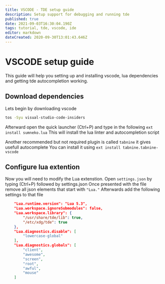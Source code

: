 ```yaml
---
title: VSCODE - TDE setup guide
description: Setup support for debugging and running tde
published: true
date: 2021-09-03T16:30:04.190Z
tags: tutorial, tde, vscode, ide
editor: markdown
dateCreated: 2020-09-30T13:01:43.646Z
---
```


# VSCODE setup guide
This guide will help you setting up and installing vscode, lua dependencies and getting tde autocompletion working.

## Download dependencies

Lets begin by downloading vscode

```bash
tos -Syu visual-studio-code-insiders
```

Afterward open the quick launcher (Ctrl+P) and type in the following `ext install sumneko.lua`
This will install the lua linter and autocompletion script

Another recommended but not required plugin is called `tabnine` it gives usefull autocomplete
You can install it using `ext install tabnine.tabnine-vscode`

## Configure lua extention

Now you will need to modify the Lua extenstion.
Open `settings.json` by typing (Ctrl+P) followed by settings.json
Once presented with the file remove all json elements that start with `"Lua."`
Afterwards add the following settings to that file
```json
    "Lua.runtime.version": "Lua 5.3",
    "Lua.workspace.ignoreSubmodules": false,
    "Lua.workspace.library": {
        "/usr/share/tde/lib": true,
        "/etc/xdg/tde": true
    },
    "Lua.diagnostics.disable": [
        "lowercase-global"
    ],
    "Lua.diagnostics.globals": [
        "client",
        "awesome",
        "screen",
        "root",
        "awful",
        "mouse"
    ]
```